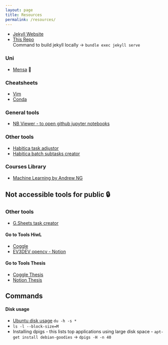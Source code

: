 ```yaml
---
layout: page
title: Resources
permalink: /resources/
---
```



- [Jekyll Website](https://docs.github.com/en/pages/setting-up-a-github-pages-site-with-jekyll/adding-content-to-your-github-pages-site-using-jekyll)<br>
- [This Repo](https://github.com/sachinkmohan/sachinkmohan.github.io) <br>
Command to build jekyll locally -> `bundle exec jekyll serve`

### Uni
- [Mensa](https://www.studierendenwerk-kaiserslautern.de/kaiserslautern/essen-und-trinken/tu-kaiserslautern/mensa/) 🍱

### Cheatsheets
- [Vim](https://vim.rtorr.com/) <br>
- [Conda](https://docs.conda.io/projects/conda/en/4.6.0/_downloads/52a95608c49671267e40c689e0bc00ca/conda-cheatsheet.pdf)

### General tools
- [NB Viewer - to open github jupyter notebooks](https://nbviewer.jupyter.org/)

### Other tools
- [Habitica task adjustor](https://oldgods.net/habitica/task_adjustor.html) <br> 
- [Habitica batch subtasks creator](https://codepen.io/greatghoul/full/ZjjKJP)

### Courses Library
- [Machine Learning by Andrew NG](https://www.coursera.org/learn/machine-learning/home/welcome)

## Not accessible tools for public 🔒
### Other tools
- [G.Sheets task creator](https://docs.google.com/spreadsheets/d/1RK1SH3T-rGVkbDTJH6K5AMJ-htiDcDbL66wjA_KUANU/edit#gid=1519701331)
#### Go to Tools HiwL
- [Coggle](https://coggle.it/folder/60e5a2369aec02be916e9da6?org=0)<br>
- [EV3DEV opencv - Notion](https://www.notion.so/EV3Dev-OpenCV-ac539198557648dab077a2b66bc13ee5)

#### Go to Tools Thesis
- [Coggle Thesis](https://coggle.it/folder/60d99f557892e421a3381180?org=0)<br>
- [Notion Thesis](https://www.notion.so/Thesis-afad72b0dfa0482e8af4e4fda7a0580c)


## Commands 
#### Disk usage
- [Ubuntu disk usage](https://www.howtogeek.com/409611/how-to-view-free-disk-space-and-disk-usage-from-the-linux-terminal/) `du -h -s *`
- `ls -l --block-size=M`
- Installing dpigs - this lists top applications using large disk space - `apt-get install debian-goodies` -> `dpigs -H -n 40`

